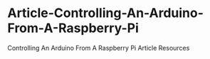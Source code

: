 # Article-Controlling-An-Arduino-From-A-Raspberry-Pi
Controlling An Arduino From A Raspberry Pi Article Resources
